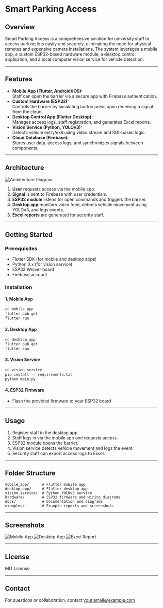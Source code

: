 # Smart Parking Access

## Overview

Smart Parking Access is a comprehensive solution for university staff to access parking lots easily and securely, eliminating the need for physical remotes and expensive camera installations. The system leverages a mobile app, a custom ESP32-based hardware module, a desktop control application, and a local computer vision service for vehicle detection.

---

## Features

- **Mobile App (Flutter, Android/iOS):**  
  Staff can open the barrier via a secure app with Firebase authentication.
- **Custom Hardware (ESP32):**  
  Controls the barrier by simulating button press upon receiving a signal from the cloud.
- **Desktop Control App (Flutter Desktop):**  
  Manages access logs, staff registration, and generates Excel reports.
- **Vision Service (Python, YOLOv3):**  
  Detects vehicle entry/exit using video stream and ROI-based logic.
- **Cloud Database (Firebase):**  
  Stores user data, access logs, and synchronizes signals between components.

---

## Architecture

![Architecture Diagram](docs/architecture.png) <!-- Add your diagram here -->

1. **User** requests access via the mobile app.
2. **Signal** is sent to Firebase with user credentials.
3. **ESP32 module** listens for open commands and triggers the barrier.
4. **Desktop app** monitors video feed, detects vehicle movement using YOLOv3, and logs events.
5. **Excel reports** are generated for security staff.

---

## Getting Started

### Prerequisites

- Flutter SDK (for mobile and desktop apps)
- Python 3.x (for vision service)
- ESP32 Wrover board
- Firebase account

### Installation

#### 1. Mobile App

```bash
cd mobile_app
flutter pub get
flutter run
```

#### 2. Desktop App

```bash
cd desktop_app
flutter pub get
flutter run
```

#### 3. Vision Service

```bash
cd vision_service
pip install -r requirements.txt
python main.py
```

#### 4. ESP32 Firmware

- Flash the provided firmware to your ESP32 board

---

## Usage

1. Register staff in the desktop app.
2. Staff logs in via the mobile app and requests access.
3. ESP32 module opens the barrier.
4. Vision service detects vehicle movement and logs the event.
5. Security staff can export access logs to Excel.

---

## Folder Structure

```
mobile_app/      # Flutter mobile app
desktop_app/     # Flutter desktop app
vision_service/  # Python YOLOv3 service
hardware/        # ESP32 firmware and wiring diagrams
docs/            # Documentation and diagrams
examples/        # Example reports and screenshots
```

---

## Screenshots

<!-- Add screenshots here -->
![Mobile App](docs/screenshots/mobile_app.png)
![Desktop App](docs/screenshots/desktop_app.png)
![Excel Report](docs/screenshots/excel_report.png)

---

## License

MIT License

---

## Contact

For questions or collaboration, contact [your.email@example.com](mailto:your.email@example.com)